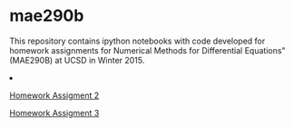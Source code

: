 # mae290b

This repository contains ipython notebooks with code developed for homework assignments for Numerical Methods for Differential Equations" (MAE290B) at UCSD in Winter 2015.



<li>

<a href=http://nbviewer.ipython.org/github/crocha700/mae290b/blob/master/hw/2/mae290b_hw2.ipynb>Homework Assigment 2</a>

<a href=http://nbviewer.ipython.org/github/crocha700/mae290b/blob/master/hw/3/mae290b_hw3.ipynb>Homework Assigment 3</a>

</li>

